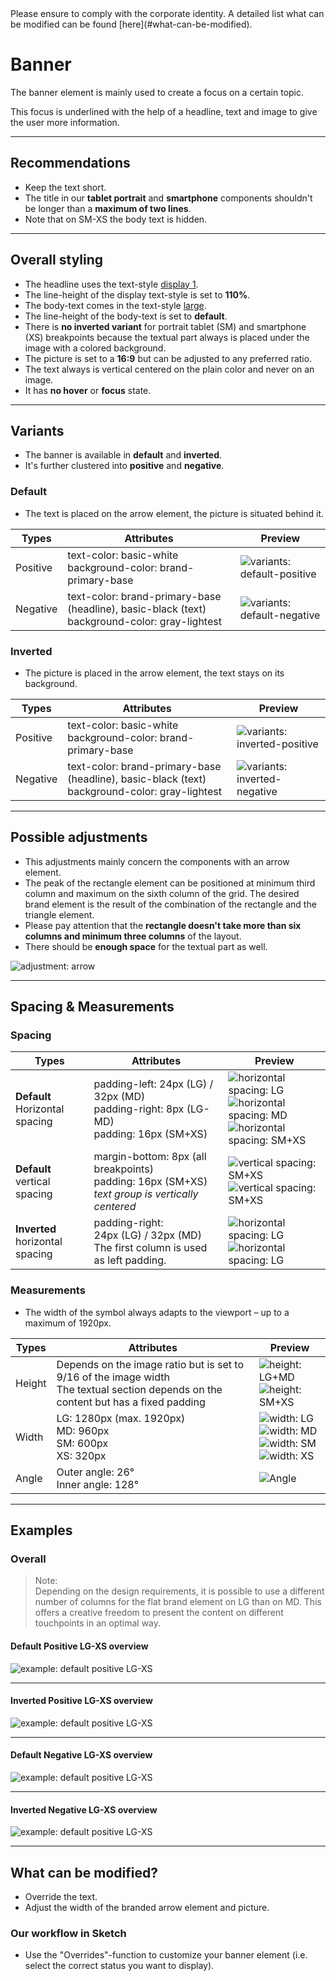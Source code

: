 <AlertInfo alertHeadline="Modifiable">
Please ensure to comply with the corporate identity. A detailed list what can be modified can be found [here](#what-can-be-modified).
</AlertInfo>

# Banner

The banner element is mainly used to create a focus  on a certain topic.

This focus is underlined with the help of a headline, text and image to give the user more information.

---

## Recommendations

- Keep the text short.
- The title in our **tablet portrait** and **smartphone** components shouldn't be longer than a **maximum of two lines**.
- Note that on SM-XS the body text is hidden.

---

## Overall styling

- The headline uses the text-style [display 1](../../General/Typography/Typography.md#displays-display-level-1).
- The line-height of the display text-style is set to **110%**.
- The body-text comes in the text-style [large](../../General/Typography/Typography.md#large).
- The line-height of the body-text is set to **default**.
- There is **no inverted variant** for portrait tablet (SM) and smartphone (XS) breakpoints because the textual part always is placed under the image with a colored background.
- The picture is set to a **16:9** but can be adjusted to any preferred ratio.
- The text always is vertical centered on the plain color and never on an image.
- It has **no hover** or **focus** state.

---

## Variants

- The banner is available in **default** and **inverted**.
- It's further clustered into **positive** and **negative**.


### Default

- The text is placed on the arrow element, the picture is situated behind it.

| Types | Attributes | Preview |
|---|---|---|
| Positive | text-color: basic-white<br>background-color: brand-primary-base | ![variants: default-positive](assets/variants/default/positive@1x.png) |
| Negative | text-color: brand-primary-base (headline), basic-black (text)<br>background-color: gray-lightest | ![variants: default-negative](assets/variants/default/negative@1x.png) |


### Inverted

- The picture is placed in the arrow element, the text stays on its background.


| Types | Attributes | Preview |
|---|---|---|
| Positive | text-color: basic-white<br>background-color: brand-primary-base | ![variants: inverted-positive](assets/variants/inverted/positive@1x.png) |
| Negative | text-color: brand-primary-base (headline), basic-black (text)<br>background-color: gray-lightest | ![variants: inverted-negative](assets/variants/inverted/negative@1x.png) |


---

## Possible adjustments

- This adjustments mainly concern the components with an arrow element.
- The peak of the rectangle element can be positioned at minimum third column and maximum on the sixth column of the grid. The desired brand element is the result of the combination of the rectangle and the triangle element.
- Please pay attention that the **rectangle doesn't take more than six columns and minimum three columns** of the layout.
- There should be **enough space** for the textual part as well.

![adjustment: arrow](assets/adjustments/arrow@1x.png)


---


## Spacing & Measurements

### Spacing

| Types | Attributes | Preview |
|---|---|---|
| **Default**<br>Horizontal spacing | padding-left: 24px (LG) / 32px (MD)<br>padding-right: 8px (LG-MD)<br>padding: 16px (SM+XS)<br> | ![horizontal spacing: LG](assets/measurements/horizontal-spacing/LG@1x.png)<br>![horizontal spacing: MD](assets/measurements/horizontal-spacing/MD@1x.png)<br>![horizontal spacing: SM+XS](assets/measurements/horizontal-spacing/SM+XS@1x.png)|
| **Default**<br>vertical spacing | margin-bottom: 8px (all breakpoints)<br>padding: 16px (SM+XS)<br>*text group is vertically centered*| ![vertical spacing: SM+XS](assets/measurements/vertical-spacing/LG+MD@1x.png)<br>![vertical spacing: SM+XS](assets/measurements/vertical-spacing/SM+XS@1x.png) |
| **Inverted**<br> horizontal spacing | padding-right:<br>24px (LG) / 32px (MD)<br>The first column is used as left padding.| ![horizontal spacing: LG](assets/measurements/horizontal-spacing/inverted/LG@1x.png)<br> ![horizontal spacing: LG](assets/measurements/horizontal-spacing/inverted/MD@1x.png) |


### Measurements

- The width of the symbol always adapts to the viewport – up to a maximum of 1920px.

| Types | Attributes | Preview |
|---|---|---|
| Height | Depends on the image ratio but is set to  9/16 of the image width<br>The textual section depends on the content but has a fixed padding| ![height: LG+MD](assets/measurements/height/LG+MD@1x.png)<br>![height: SM+XS](assets/measurements/height/SM+XS@1x.png) |
| Width | LG: 1280px (max. 1920px)<br>MD: 960px<br>SM: 600px<br>XS: 320px | ![width: LG](assets/measurements/width/LG@1x.png)<br>![width: MD](assets/measurements/width/MD@1x.png)<br>![width: SM](assets/measurements/width/SM@1x.png)<br>![width: XS](assets/measurements/width/XS@1x.png) |
| Angle | Outer angle: 26°<br>Inner angle: 128° | ![Angle](assets/measurements/angle@1x.png) |

---

## Examples

### Overall

> Note: <br>Depending on the design requirements, it is possible to use a different number of columns for the flat brand element on LG than on MD. This offers a creative freedom to present the content on different touchpoints in an optimal way.

#### Default Positive LG-XS overview

![example: default positive LG-XS](assets/examples/default/positive/LG-XS@1x.png)

---

#### Inverted Positive LG-XS overview

![example: default positive LG-XS](assets/examples/inverted/positive/LG-XS@1x.png)

---

#### Default Negative LG-XS overview

![example: default positive LG-XS](assets/examples/default/negative/LG-XS@1x.png)

---

#### Inverted Negative LG-XS overview

![example: default positive LG-XS](assets/examples/inverted/negative/LG-XS@1x.png)

---

## What can be modified?

- Override the text.
- Adjust the width of the branded arrow element and picture.

### Our workflow in Sketch

- Use the "Overrides"-function to customize your banner element (i.e. select the correct status you want to display).
